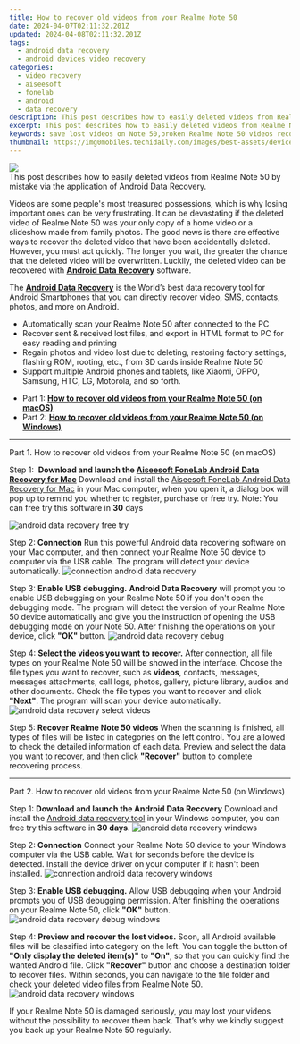 ```yaml
---
title: How to recover old videos from your Realme Note 50
date: 2024-04-07T02:11:32.201Z
updated: 2024-04-08T02:11:32.201Z
tags: 
  - android data recovery
  - android devices video recovery
categories: 
  - video recovery
  - aiseesoft
  - fonelab
  - android
  - data recovery
description: This post describes how to easily deleted videos from Realme Note 50 by mistake via the application of Android Data Recovery.
excerpt: This post describes how to easily deleted videos from Realme Note 50 by mistake via the application of Android Data Recovery.
keywords: save lost videos on Note 50,broken Realme Note 50 videos recovery solution,Regain missing videos on Realme,restore deleted videos on Realme,retrieve wiped videos Realme Note 50,undeleted videos from Realme,how to get back deleted video Realme Note 50 phone,extract data from water damaged phone Note 50,how to refind deleted video from Realme Note 50,Note 50 issues with video deleted,my video deleted from Note 50 how to undo video,how do i recover video on Realme
thumbnail: https://img0mobiles.techidaily.com/images/best-assets/devices/realme/realme-note-50/5.jpg
---
```


<img src="https://img0mobiles.techidaily.com/images/best-assets/devices/realme/realme-note-50/5.jpg" class="atpl-imgstyle"  />

<div class="atpl-content atpl-for-fonelab-android recover-video">

<div class="atpl-post-description-part-1">
This post describes how to easily deleted videos from Realme Note 50 by mistake via the application of Android Data Recovery.
</div>

<div class="atpl-post-description-part-2">
<div class="tpl-content-sub-paragraph-normal">
    <p>
        Videos are some people's most treasured possessions, which is why losing important ones can be very frustrating. It can be devastating if the deleted video of Realme Note 50 was your only copy of a home video or a slideshow made from family photos. The good news is there are effective ways to recover the deleted video that have been accidentally deleted. However, you must act quickly. The longer you wait, the greater the chance that the deleted video will be overwritten. Luckily, the deleted video can be recovered with <a href="https://tools.techidaily.com/aiseesoft-android-data-recovery/" ><strong>Android Data Recovery</strong></a> software.
    </p>
</div>

</div>

<div class="atpl-post-description-part-3">
<div class="tpl-content-sub-paragraph-normal">
    <p>
        The <a href="https://tools.techidaily.com/aiseesoft-android-data-recovery/" ><strong>Android Data Recovery</strong></a> is the World’s best data recovery tool for Android Smartphones that you can directly recover video, SMS, contacts, photos, and more on Android.
    </p>
    <ul class="tpl-content-sub-paragraph-ul-style">
      <li>Automatically scan your Realme Note 50 after connected to the PC</li>
      <li>Recover sent & received lost files, and export in HTML format to PC for easy reading and printing</li>
      <li>Regain photos and video lost due to deleting, restoring factory settings, flashing ROM, rooting, etc., from SD cards inside Realme Note 50</li>
      <li>Support multiple Android phones and tablets, like Xiaomi, OPPO, Samsung, HTC, LG, Motorola, and so forth.</li>
    </ul>
</div>
</div>

<ul>
  <li>Part 1: <strong><a href="#p1"> How to recover old videos from your Realme Note 50  (on macOS)</a></strong></li>
  <li>Part 2: <strong><a href="#p2"> How to recover old videos from your Realme Note 50  (on Windows)</a></strong></li>
</ul>

<!-- Part 1 -->
<a id="p1" name="p1" ></a><hr>

<div>
  <span class="atpl-step-part-style">Part 1. How to recover old videos from your Realme Note 50 (on macOS)</span>
</div>  

<span class="atpl-stepstyle-a"><span>Step 1: </span></span> <strong>Download and launch the <a href="https://tools.techidaily.com/aiseesoft-android-data-recovery-for-mac/" >Aiseesoft FoneLab Android Data Recovery for Mac</a></strong>
Download and install the <a href="https://tools.techidaily.com/aiseesoft-android-data-recovery-for-mac/" >Aiseesoft FoneLab Android Data Recovery for Mac</a> in your Mac computer, when you open it, a dialog box will pop up to remind you whether to register, purchase or free try.
Note: You can free try this software in <strong>30</strong> days

<img src="https://tools.techidaily.com/images/apps/aiseesoft/android-data-recovery/mac-free-try.png" class="atpl-imgstyle" alt="android data recovery free try" />

<span class="atpl-stepstyle-a"><span>Step 2: </span></span> <strong>Connection</strong>
Run this powerful Android data recovering software on your Mac computer, and then connect your Realme Note 50 device to computer via the USB cable. The program will detect your device automatically.
<img src="https://tools.techidaily.com/images/apps/aiseesoft/android-data-recovery/mac-connection-interface.jpg" class="atpl-imgstyle" alt="connection android data recovery" />

<span class="atpl-stepstyle-a"><span>Step 3: </span></span> <strong>Enable USB debugging.</strong>
<strong>Android Data Recovery</strong> will prompt you to enable USB debugging on your Realme Note 50 if you don't open the debugging mode. The program will detect the version of your Realme Note 50 device automatically and give you the instruction of opening the USB debugging mode on your Note 50. After finishing the operations on your device, click <strong>"OK"</strong> button.
<img src="https://tools.techidaily.com/images/apps/aiseesoft/android-data-recovery/mac-android-usb-debug.jpg"  class="atpl-imgstyle" alt="android data recovery debug" />

<span class="atpl-stepstyle-a"><span>Step 4: </span></span> <strong>Select the videos you want to recover.</strong>
After connection, all file types on your Realme Note 50 will be showed in the interface. Choose the file types you want to recover, such as <strong>videos</strong>, contacts, messages, messages attachments, call logs, photos, gallery, picture library,  audios and other documents. Check the file types you want to recover and click <b>"Next"</b>. The program will scan your device automatically.
<img src="https://tools.techidaily.com/images/apps/aiseesoft/android-data-recovery/mac-choose-type-videos.jpg" class="atpl-imgstyle" alt="android data recovery select videos" />

<span class="atpl-stepstyle-a"><span>Step 5: </span></span> <strong>Recover Realme Note 50 videos</strong>
When the scanning is finished, all types of files will be listed in categories on the left control. You are allowed to check the detailed information of each data. Preview and select the data you want to recover, and then click <b>"Recover"</b> button to complete recovering process.


<a id="p2" name="p2"></a><hr>

<!-- Part 2 -->
<div>
<span class="atpl-step-part-style">Part 2. How to recover old videos from your Realme Note 50 (on Windows)</span>
</div>

<span class="atpl-stepstyle-a"><span>Step 1: </span></span> <strong>Download and launch the Android Data Recovery</strong>
Download and install the <a href="https://tools.techidaily.com/aiseesoft-android-data-recovery-for-win/" >Android data recovery tool</a> in your Windows computer, you can free try this software in <b>30 days</b>.
<img src="https://tools.techidaily.com/images/apps/aiseesoft/android-data-recovery/win-start-interface.png"  class="atpl-imgstyle" alt="android data recovery windows" />

<span class="atpl-stepstyle-a"><span>Step 2: </span></span> <strong>Connection</strong>
Connect your Realme Note 50 device to your Windows computer via the USB cable. Wait for seconds before the device is detected. Install the device driver on your computer if it hasn't been installed.
<img src="https://tools.techidaily.com/images/apps/aiseesoft/android-data-recovery/win-connection-interface.png" class="atpl-imgstyle" alt="connection android data recovery windows" />

<span class="atpl-stepstyle-a"><span>Step 3: </span></span> <strong>Enable USB debugging.</strong>
Allow USB debugging when your Android prompts you of USB debugging permission. After finishing the operations on your Realme Note 50, click <b>"OK"</b> button.
<img src="https://tools.techidaily.com/images/apps/aiseesoft/android-data-recovery/win-android-usb-debug.png" class="atpl-imgstyle" alt="android data recovery debug windows" />

<span class="atpl-stepstyle-a"><span>Step 4: </span></span> <strong>Preview and recover the lost videos.</strong>
Soon, all Android available files will be classified into category on the left. You can toggle the button of <b>"Only display the deleted item(s)"</b> to <b>"On"</b>, so that you can quickly find the wanted Android file. Click <b>"Recover"</b> button and choose a destination folder to recover files. Within seconds, you can navigate to the file folder and check your deleted video files from Realme Note 50.
<img src="https://tools.techidaily.com/images/apps/aiseesoft/android-data-recovery/win-recover-videos.jpg" class="atpl-imgstyle" alt="android data recovery windows" />

<div class="atpl-post-description-part-4">
<div class="tpl-content-sub-paragraph-normal">
    <p>
        If your Realme Note 50 is damaged seriously, you may lost your videos without the possibility to recover them back. That’s why we kindly suggest you back up your Realme Note 50 regularly.
    </p>
</div>
</div>

<ins class="adsbygoogle"
     style="display:block"
     data-ad-client="ca-pub-7571918770474297"
     data-ad-slot="8358498916"
     data-ad-format="auto"
     data-full-width-responsive="true"></ins>



</div>
<ins class="adsbygoogle"
    style="display:block"
    data-ad-format="autorelaxed"
    data-ad-client="ca-pub-7571918770474297"
    data-ad-slot="1223367746"></ins>
